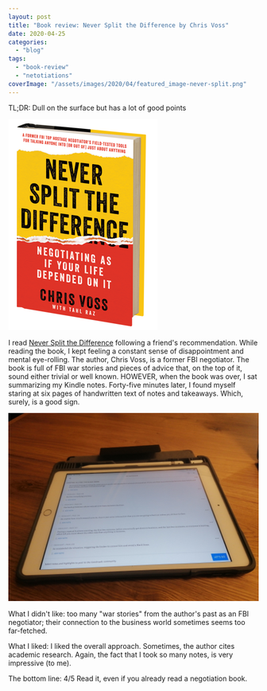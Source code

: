 ```yaml
---
layout: post
title: "Book review: Never Split the Difference by Chris Voss"
date: 2020-04-25
categories: 
  - "blog"
tags: 
  - "book-review"
  - "netotiations"
coverImage: "/assets/images/2020/04/featured_image-never-split.png"
---
```


TL;DR: Dull on the surface but has a lot of good points

[![Never_Split_3D_Jacket_copy.png](/assets/images/2020/04/br_never_split.png?w=300)](https://info.blackswanltd.com/never-split-the-difference)

I read [Never Split the Difference](https://info.blackswanltd.com/never-split-the-difference) following a friend's recommendation. While reading the book, I kept feeling a constant sense of disappointment and mental eye-rolling. The author, Chris Voss, is a former FBI negotiator. The book is full of FBI war stories and pieces of advice that, on the top of it, sound either trivial or well known. HOWEVER, when the book was over, I sat summarizing my Kindle notes. Forty-five minutes later, I found myself staring at six pages of handwritten text of notes and takeaways. Which, surely, is a good sign.

![](/assets/images/2020/04/br_notes-1.jpg?w=1024)

What I didn't like: too many "war stories" from the author's past as an FBI negotiator; their connection to the business world sometimes seems too far-fetched.

What I liked: I liked the overall approach. Sometimes, the author cites academic research. Again, the fact that I took so many notes, is very impressive (to me).

The bottom line: 4/5 Read it, even if you already read a negotiation book.
